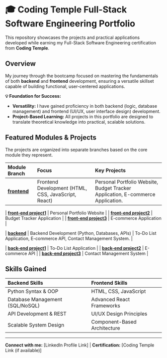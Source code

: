 # 🎓 Coding Temple Full-Stack Software Engineering Portfolio

This repository showcases the projects and practical applications developed while earning my Full-Stack Software Engineering certification from **Coding Temple**.

## Overview

My journey through the bootcamp focused on mastering the fundamentals of both **backend** and **frontend** development, ensuring a versatile skillset capable of building functional, user-centered applications.

**💡 Foundation for Success:**

* **Versatility:** I have gained proficiency in both backend (logic, database management) and frontend (UI/UX, user interface design) development.
* **Project-Based Learning:** All projects in this portfolio are designed to translate theoretical knowledge into practical, scalable solutions.

## Featured Modules & Projects

The projects are organized into separate branches based on the core module they represent.

| Module Branch | Focus | Key Projects |
| :--- | :--- | :--- |
| **[frontend](https://github.com/YOUR_USERNAME/YOUR_REPO_NAME/tree/frontend-)** | Frontend Development (HTML, CSS, JavaScript, React) | Personal Portfolio Website, Budget Tracker Application, E-commerce Application. |


| **[front-end project1](https://github.com/emcca029-dev/ctse-projects/tree/frontend-project1)** | Personal Portfolio Website |
| **[front-end project2](https://github.com/emcca029-dev/ctse-projects/tree/frontend-project2)** | Budget Tracker Application |
| **[front-end project3](https://github.com/emcca029-dev/ctse-projects/tree/frontend-project3)** | E-commerce Application |



| **[backend](https://github.com/YOUR_USERNAME/YOUR_REPO_NAME/tree/backend-fundamentals)** | Backend Development (Python, Databases, APIs) | To-Do List Application, E-commerce API, Contact Management System. |

| **[back-end project1](https://github.com/emcca029-dev/ctse-projects/tree/backend-project1)** | To-Do List Application |
| **[back-end project2](https://github.com/emcca029-dev/ctse-projects/tree/backend-project2)** | E-commerce API |
| **[back-end project3](https://github.com/emcca029-dev/ctse-projects/tree/backend-project3)** | Contact Management System |

## Skills Gained

| Backend Skills | Frontend Skills |
| :--- | :--- |
| Python Syntax & OOP | HTML, CSS, JavaScript |
| Database Management (SQL/NoSQL) | Advanced React Frameworks |
| API Development & REST | UI/UX Design Principles |
| Scalable System Design | Component-Based Architecture |

---
**Connect with me:** [LinkedIn Profile Link] | **Certification:** [Coding Temple Link (if available)]